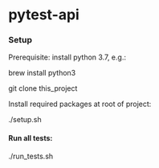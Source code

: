 # pytest-api

### Setup

Prerequisite: install python 3.7, e.g.:

brew install python3

git clone this_project

Install required packages at root of project:

./setup.sh


#### Run all tests:

./run_tests.sh


